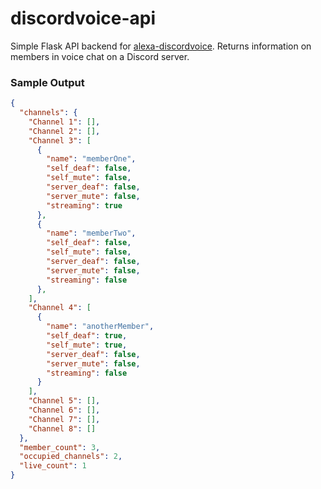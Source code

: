# discordvoice-api
Simple Flask API backend for [alexa-discordvoice](https://github.com/timTam97/alexa-discordvoice). Returns information on members in voice chat on a Discord server.

### Sample Output
```json
{
  "channels": {
    "Channel 1": [],
    "Channel 2": [],
    "Channel 3": [
      {
        "name": "memberOne",
        "self_deaf": false,
        "self_mute": false,
        "server_deaf": false,
        "server_mute": false,
        "streaming": true
      },
      {
        "name": "memberTwo",
        "self_deaf": false,
        "self_mute": false,
        "server_deaf": false,
        "server_mute": false,
        "streaming": false
      },
    ],
    "Channel 4": [
      {
        "name": "anotherMember",
        "self_deaf": true,
        "self_mute": true,
        "server_deaf": false,
        "server_mute": false,
        "streaming": false
      }
    ],
    "Channel 5": [],
    "Channel 6": [],
    "Channel 7": [],
    "Channel 8": []
  },
  "member_count": 3,
  "occupied_channels": 2,
  "live_count": 1
}
```
